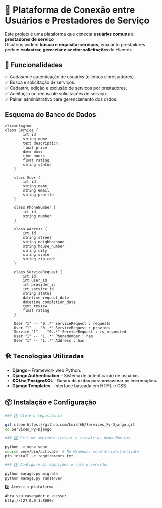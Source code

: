 # 📌 Plataforma de Conexão entre Usuários e Prestadores de Serviço  

Este projeto é uma plataforma que conecta **usuários comuns** a **prestadores de serviço**.  
Usuários podem **buscar e requisitar serviços**, enquanto prestadores podem **cadastrar, gerenciar e aceitar solicitações** de clientes.  

## 🚀 Funcionalidades  
✅ Cadastro e autenticação de usuários (clientes e prestadores).  
✅ Busca e solicitação de serviços.  
✅ Cadastro, edição e exclusão de serviços por prestadores.  
✅ Aceitação ou recusa de solicitações de serviço.  
✅ Painel administrativo para gerenciamento dos dados.  

## Esquema do Banco de Dados

```mermaid
classDiagram
class Service {
        int id
        string name
        text description
        float price
        date date
        time hours
        float rating
        string status
    }

    class User {
        int id
        string name
        string email
        string profile
    }
    
    class PhoneNumber {
        int id
        string number
    }
    
    class Address {
        int id
        string street
        string neighborhood
        string house_number
        string city
        string state
        string zip_code
    }

    class ServiceRequest {
        int id
        int user_id
        int provider_id
        int service_id
        string status
        datetime request_date
        datetime completion_date
        text review
        float rating
    }

    User "1" -- "0..*" ServiceRequest : requests
    User "1" -- "0..*" ServiceRequest : provides
    Service "1" -- "0..*" ServiceRequest : is_requested
    User "1" -- "1..*" PhoneNumber : has
    User "1" -- "1..*" Address : has
```

## 🛠️ Tecnologias Utilizadas  
- **Django** – Framework web Python.  
- **Django Authentication** – Sistema de autenticação de usuários.  
- **SQLite/PostgreSQL** – Banco de dados para armazenar as informações.  
- **Django Templates** – Interface baseada em HTML e CSS.  

## 📦 Instalação e Configuração  
```sh
### 1️⃣ Clone o repositório  

git clone https://github.com/Luisf66/Services_Py-Django.git
cd Services_Py-Django

### 2️⃣ Crie um ambiente virtual e instale as dependências

python -m venv venv
source venv/bin/activate  # No Windows: venv\Scripts\activate
pip install -r requirements.txt

### 3️⃣ Configure as migrações e rode o servidor

python manage.py migrate
python manage.py runserver

4️⃣ Acesse a plataforma

Abra seu navegador e acesse:
http://127.0.0.1:8000/
